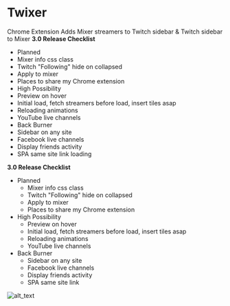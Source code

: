 # Twixer
Chrome Extension Adds Mixer streamers to Twitch sidebar &amp;  Twitch sidebar to Mixer
**3.0 Release Checklist**

* Planned
 * Mixer info css class
 * Twitch "Following" hide on collapsed
 * Apply to mixer
 * Places to share my Chrome extension
* High Possibility
 * Preview on hover
 * Initial load, fetch streamers before load, insert tiles asap
 * Reloading animations
 * YouTube live channels
* Back Burner
 * Sidebar on any site
 * Facebook live channels
 * Display friends activity
 * SPA same site link loading


**3.0 Release Checklist**



*   Planned
    *   Mixer info css class
    *   Twitch "Following" hide on collapsed
    *   Apply to mixer
    *   Places to share my Chrome extension
*   High Possibility
    *   Preview on hover
    *   Initial load, fetch streamers before load, insert tiles asap
    *   Reloading animations
    *   YouTube live channels
*   Back Burner
    *   Sidebar on any site
    *   Facebook live channels
    *   Display friends activity
    *   SPA same site link 




![alt_text](images/0-Release0.png "image_tooltip")
